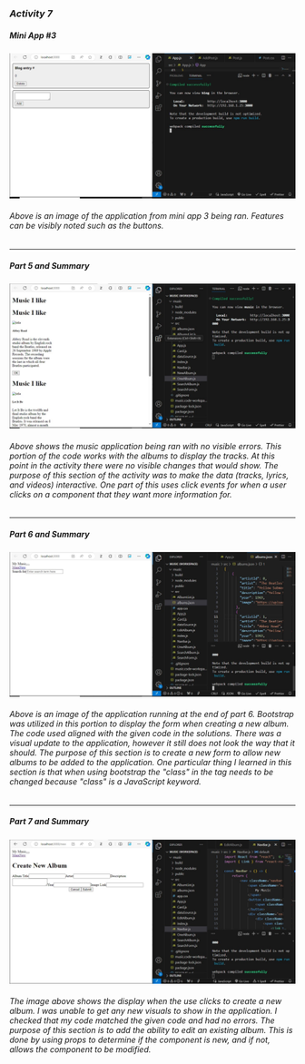 ### *Activity 7*

##### *Mini App #3*
![App3](miniApp3.jpg 'Mini App3')

###### Above is an image of the application from mini app 3 being ran. Features can be visibly noted such as the buttons.

***
##### *Part 5 and Summary*
![Part5](part5.jpg 'Part 5')

###### Above shows the music application being ran with no visible errors. This portion of the code works with the albums to display the tracks. At this point in the activity there were no visible changes that would show. The purpose of this section of the activity was to make the data (tracks, lyrics, and videos) interactive. One part of this uses click events for when a user clicks on a component that they want more information for. 

***
##### *Part 6 and Summary*
![Part6](part6.jpg 'Part6')

###### Above is an image of the application running at the end of part 6. Bootstrap was utilized in this portion to display the form when creating a new album. The code used aligned with the given code in the solutions. There was a visual update to the application, however it still does not look the way that it should. The purpose of this section is to create a new form to allow new albums to be added to the application. One particular thing I learned in this section is that when using bootstrap the "class" in the tag needs to be changed because "class" is a JavaScript keyword.

***
##### *Part 7 and Summary*
![Part7](newAlbum.jpg 'Part 7')

###### The image above shows the display when the use clicks to create a new album. I was unable to get any new visuals to show in the application. I checked that my code matched the given code and had no errors. The purpose of this section is to add the ability to edit an existing album. This is done by using props to determine if the component is new, and if not, allows the component to be modified. 
